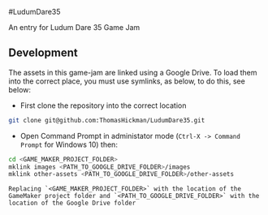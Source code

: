 #LudumDare35

An entry for Ludum Dare 35 Game Jam

## Development

The assets in this game-jam are linked using a Google Drive. To load them into the correct place, you must use symlinks, as below, to do this, see below:

 - First clone the repository into the correct location

```bash
git clone git@github.com:ThomasHickman/LudumDare35.git
```

 - Open Command Prompt in administator mode (`Ctrl-X -> Command Prompt` for Windows 10) then:
```bash
cd <GAME_MAKER_PROJECT_FOLDER>
mklink images <PATH_TO_GOOGLE_DRIVE_FOLDER>/images
mklink other-assets <PATH_TO_GOOGLE_DRIVE_FOLDER>/other-assets
```

    Replacing `<GAME_MAKER_PROJECT_FOLDER>` with the location of the GameMaker project folder and `<PATH_TO_GOOGLE_DRIVE_FOLDER>` with the location of the Google Drive folder
